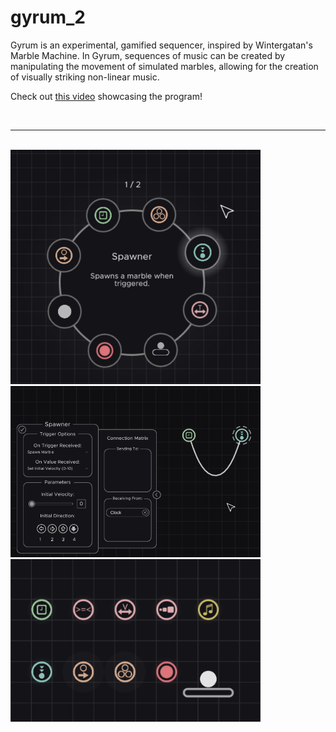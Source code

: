# gyrum_2
Gyrum is an experimental, gamified sequencer, inspired by Wintergatan's Marble Machine. In Gyrum, sequences of music can be created by manipulating the movement of simulated marbles, allowing for the creation of visually striking non-linear music.

Check out [this video](https://youtu.be/dUJVmCDEyIA) showcasing the program!

<br>

---

<br>

<img src="https://github.com/Eeelis/gyrum_2/blob/main/Images/RadialMenu.png" width="400">

<br>

<img src="https://github.com/Eeelis/gyrum_2/blob/main/Images/UpdatedContextMenu.png" width="400">

<br>

<img src="https://github.com/Eeelis/gyrum_2/blob/main/Images/Parts.png" width="400">
